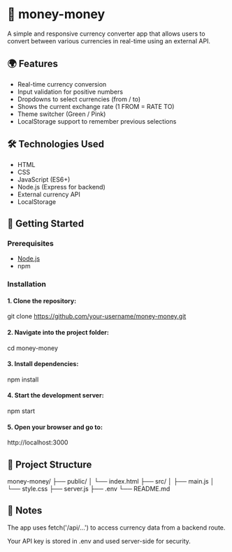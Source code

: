 # 💸 money-money

A simple and responsive currency converter app that allows users to convert between various currencies in real-time using an external API.

## 🌍 Features

- Real-time currency conversion
- Input validation for positive numbers
- Dropdowns to select currencies (from / to)
- Shows the current exchange rate (1 FROM = RATE TO)
- Theme switcher (Green / Pink)
- LocalStorage support to remember previous selections



## 🛠 Technologies Used

- HTML
- CSS
- JavaScript (ES6+)
- Node.js (Express for backend)
- External currency API
- LocalStorage



## 🚀 Getting Started

### Prerequisites

- [Node.js](https://nodejs.org/)
- npm

### Installation

#### 1. Clone the repository:

git clone https://github.com/your-username/money-money.git

#### 2. Navigate into the project folder: 

cd money-money


#### 3. Install dependencies:

npm install


#### 4. Start the development server:

npm start


#### 5. Open your browser and go to:

http://localhost:3000
   

## 📁 Project Structure
money-money/
├── public/
│   └── index.html
├── src/
│   ├── main.js
│   └── style.css
├── server.js
├── .env
└── README.md


## 🧪 Notes
The app uses fetch('/api/...') to access currency data from a backend route.

Your API key is stored in .env and used server-side for security.
